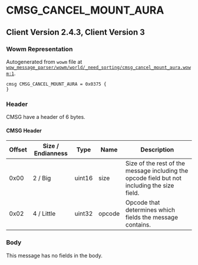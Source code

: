 # CMSG_CANCEL_MOUNT_AURA

## Client Version 2.4.3, Client Version 3

### Wowm Representation

Autogenerated from `wowm` file at [`wow_message_parser/wowm/world/_need_sorting/cmsg_cancel_mount_aura.wowm:1`](https://github.com/gtker/wow_messages/tree/main/wow_message_parser/wowm/world/_need_sorting/cmsg_cancel_mount_aura.wowm#L1).
```rust,ignore
cmsg CMSG_CANCEL_MOUNT_AURA = 0x0375 {
}
```
### Header

CMSG have a header of 6 bytes.

#### CMSG Header

| Offset | Size / Endianness | Type   | Name   | Description |
| ------ | ----------------- | ------ | ------ | ----------- |
| 0x00   | 2 / Big           | uint16 | size   | Size of the rest of the message including the opcode field but not including the size field.|
| 0x02   | 4 / Little        | uint32 | opcode | Opcode that determines which fields the message contains.|

### Body

This message has no fields in the body.

